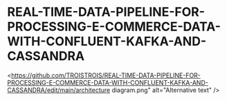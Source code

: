 # REAL-TIME-DATA-PIPELINE-FOR-PROCESSING-E-COMMERCE-DATA-WITH-CONFLUENT-KAFKA-AND-CASSANDRA

<https://github.com/TROISTROIS/REAL-TIME-DATA-PIPELINE-FOR-PROCESSING-E-COMMERCE-DATA-WITH-CONFLUENT-KAFKA-AND-CASSANDRA/edit/main/architecture diagram.png" alt="Alternative text" />
<br>
